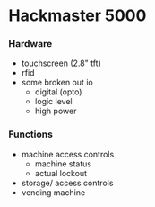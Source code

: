 # Hackmaster 5000

### Hardware
- touchscreen (2.8" tft)
- rfid
- some broken out io
    - digital (opto)
    - logic level
    - high power

### Functions
- machine access controls
    - machine status
    - actual lockout
- storage/ access controls
- vending machine

